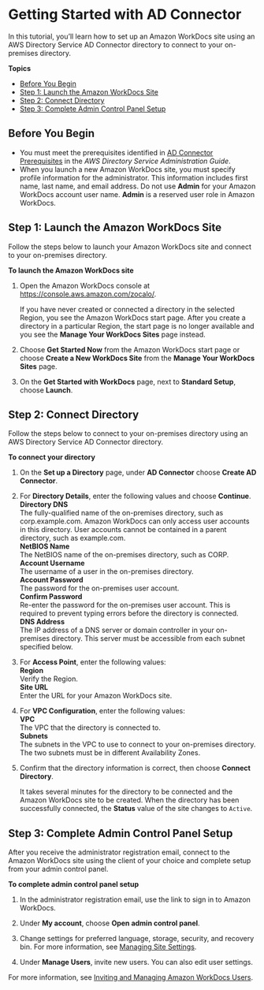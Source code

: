 # Getting Started with AD Connector<a name="connect_directory_connector"></a>

In this tutorial, you’ll learn how to set up an Amazon WorkDocs site using an AWS Directory Service AD Connector directory to connect to your on\-premises directory\. 

**Topics**
+ [Before You Begin](#ad-connector-prereqs)
+ [Step 1: Launch the Amazon WorkDocs Site](#ad-connector-site)
+ [Step 2: Connect Directory](#ad-connector-dir)
+ [Step 3: Complete Admin Control Panel Setup](#ad-connector-admin-panel)

## Before You Begin<a name="ad-connector-prereqs"></a>
+ You must meet the prerequisites identified in [AD Connector Prerequisites](https://docs.aws.amazon.com/directoryservice/latest/admin-guide/connect_prereq.html) in the *AWS Directory Service Administration Guide*\.
+ When you launch a new Amazon WorkDocs site, you must specify profile information for the administrator\. This information includes first name, last name, and email address\. Do not use **Admin** for your Amazon WorkDocs account user name\. **Admin** is a reserved user role in Amazon WorkDocs\.

## Step 1: Launch the Amazon WorkDocs Site<a name="ad-connector-site"></a>

Follow the steps below to launch your Amazon WorkDocs site and connect to your on\-premises directory\.

**To launch the Amazon WorkDocs site**

1. Open the Amazon WorkDocs console at [https://console\.aws\.amazon\.com/zocalo/](https://console.aws.amazon.com/zocalo/)\.

   If you have never created or connected a directory in the selected Region, you see the Amazon WorkDocs start page\. After you create a directory in a particular Region, the start page is no longer available and you see the **Manage Your WorkDocs Sites** page instead\.

1. Choose **Get Started Now** from the Amazon WorkDocs start page or choose **Create a New WorkDocs Site** from the **Manage Your WorkDocs Sites** page\.

1. On the **Get Started with WorkDocs** page, next to **Standard Setup**, choose **Launch**\.

## Step 2: Connect Directory<a name="ad-connector-dir"></a>

Follow the steps below to connect to your on\-premises directory using an AWS Directory Service AD Connector directory\.

**To connect your directory**

1. On the **Set up a Directory** page, under **AD Connector** choose **Create AD Connector**\.

1. For **Directory Details**, enter the following values and choose **Continue**\.  
**Directory DNS**  
The fully\-qualified name of the on\-premises directory, such as corp\.example\.com\. Amazon WorkDocs can only access user accounts in this directory\. User accounts cannot be contained in a parent directory, such as example\.com\.  
**NetBIOS Name**  
The NetBIOS name of the on\-premises directory, such as CORP\.  
**Account Username**  
The username of a user in the on\-premises directory\.   
**Account Password**  
The password for the on\-premises user account\.  
**Confirm Password**  
Re\-enter the password for the on\-premises user account\. This is required to prevent typing errors before the directory is connected\.  
**DNS Address**  
The IP address of a DNS server or domain controller in your on\-premises directory\. This server must be accessible from each subnet specified below\.

1. For **Access Point**, enter the following values:  
**Region**  
Verify the Region\.  
**Site URL**  
Enter the URL for your Amazon WorkDocs site\.

1. For **VPC Configuration**, enter the following values:  
**VPC**  
The VPC that the directory is connected to\.  
**Subnets**  
The subnets in the VPC to use to connect to your on\-premises directory\. The two subnets must be in different Availability Zones\.

1. Confirm that the directory information is correct, then choose **Connect Directory**\.

   It takes several minutes for the directory to be connected and the Amazon WorkDocs site to be created\. When the directory has been successfully connected, the **Status** value of the site changes to `Active`\.

## Step 3: Complete Admin Control Panel Setup<a name="ad-connector-admin-panel"></a>

After you receive the administrator registration email, connect to the Amazon WorkDocs site using the client of your choice and complete setup from your admin control panel\.

**To complete admin control panel setup**

1. In the administrator registration email, use the link to sign in to Amazon WorkDocs\.

1. Under **My account**, choose **Open admin control panel**\.

1. Change settings for preferred language, storage, security, and recovery bin\. For more information, see [Managing Site Settings](manage-sites.md)\.

1. Under **Manage Users**, invite new users\. You can also edit user settings\. 

For more information, see [Inviting and Managing Amazon WorkDocs Users](users.md)\.